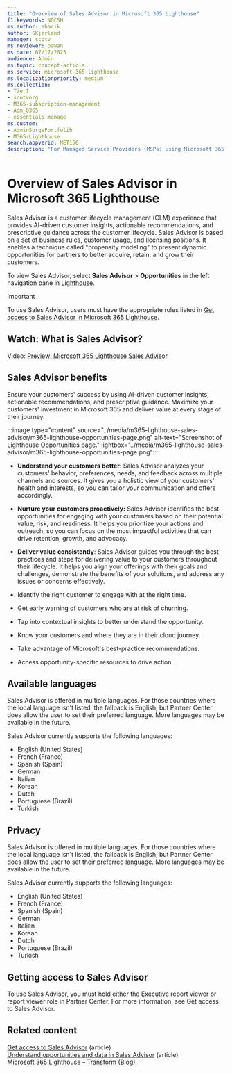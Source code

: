 ```yaml
---
title: "Overview of Sales Advisor in Microsoft 365 Lighthouse"
f1.keywords: NOCSH
ms.author: sharik
author: SKjerland
manager: scotv
ms.reviewer: pawan
ms.date: 07/17/2023
audience: Admin
ms.topic: concept-article
ms.service: microsoft-365-lighthouse
ms.localizationpriority: medium
ms.collection:
- Tier1
- scotvorg
- M365-subscription-management
- Adm_O365
- essentials-manage
ms.custom:
- AdminSurgePortfolib
- M365-Lighthouse                         
search.appverid: MET150
description: "For Managed Service Providers (MSPs) using Microsoft 365 Lighthouse, learn about Sales Advisor and how it can help you grow your business."
---
```


# Overview of Sales Advisor in Microsoft 365 Lighthouse

Sales Advisor is a customer lifecycle management (CLM) experience that provides AI-driven customer insights, actionable recommendations, and prescriptive guidance across the customer lifecycle. Sales Advisor is based on a set of business rules, customer usage, and licensing positions. It enables a technique called "propensity modeling" to present dynamic opportunities for partners to better acquire, retain, and grow their customers.

To view Sales Advisor, select **Sales Advisor** > **Opportunities** in the left navigation pane in [Lighthouse](https://lighthouse.microsoft.com).

> [!IMPORTANT]
> To use Sales Advisor, users must have the appropriate roles listed in [Get access to Sales Advisor in Microsoft 365 Lighthouse](m365-lighthouse-get-access-to-sales-advisor.md).

## Watch: What is Sales Advisor?

Video: [Preview: Microsoft 365 Lighthouse Sales Advisor](https://cloudpartners.transform.microsoft.com/download?assetname=assets%2FM365-Lighthouse-Sales-Advisor-Sizzle-Video.mp4)

## Sales Advisor benefits

Ensure your customers' success by using AI-driven customer insights, actionable recommendations, and prescriptive guidance. Maximize your customers' investment in Microsoft 365 and deliver value at every stage of their journey.

:::image type="content" source="../media/m365-lighthouse-sales-advisor/m365-lighthouse-opportunities-page.png" alt-text="Screenshot of Lighthouse Opportunities page." lightbox="../media/m365-lighthouse-sales-advisor/m365-lighthouse-opportunities-page.png":::

- **Understand your customers better**: Sales Advisor analyzes your customers' behavior, preferences, needs, and feedback across multiple channels and sources. It gives you a holistic view of your customers' health and interests, so you can tailor your communication and offers accordingly.

- **Nurture your customers proactively:** Sales Advisor identifies the best opportunities for engaging with your customers based on their potential value, risk, and readiness. It helps you prioritize your actions and outreach, so you can focus on the most impactful activities that can drive retention, growth, and advocacy.

- **Deliver value consistently**: Sales Advisor guides you through the best practices and steps for delivering value to your customers throughout their lifecycle. It helps you align your offerings with their goals and challenges, demonstrate the benefits of your solutions, and address any issues or concerns effectively.

- Identify the right customer to engage with at the right time.

- Get early warning of customers who are at risk of churning.

- Tap into contextual insights to better understand the opportunity.

- Know your customers and where they are in their cloud journey.

- Take advantage of Microsoft's best-practice recommendations.

- Access opportunity-specific resources to drive action.

## Available languages

Sales Advisor is offered in multiple languages. For those countries where the local language isn't listed, the fallback is English, but Partner Center does allow the user to set their preferred language. More languages may be available in the future.

Sales Advisor currently supports the following languages:

- English (United States)
- French (France)
- Spanish (Spain)
- German
- Italian
- Korean
- Dutch
- Portuguese (Brazil)
- Turkish

## Privacy

Sales Advisor is offered in multiple languages. For those countries where the local language isn't listed, the fallback is English, but Partner Center does allow the user to set their preferred language. More languages may be available in the future.

Sales Advisor currently supports the following languages:

- English (United States)
- French (France)
- Spanish (Spain)
- German
- Italian
- Korean
- Dutch
- Portuguese (Brazil)
- Turkish

## Getting access to Sales Advisor

To use Sales Advisor, you must hold either the Executive report viewer or report viewer role in Partner Center. For more information, see Get access to Sales Advisor.

## Related content

[Get access to Sales Advisor](m365-lighthouse-get-access-to-sales-advisor.md) (article)\
[Understand opportunities and data in Sales Advisor](m365-lighthouse-understanding-opportunities-and-data.md) (article)\
[Microsoft 365 Lighthouse – Transform](https://cloudpartners.transform.microsoft.com/partner-gtm/smb/m365-lighthouse) (Blog)
